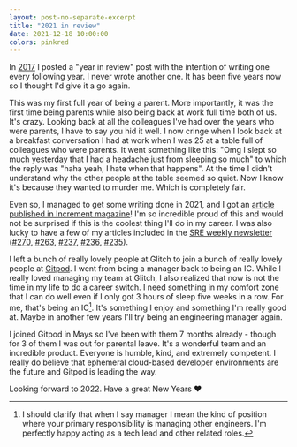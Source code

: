```yaml
---
layout: post-no-separate-excerpt
title: "2021 in review"
date: 2021-12-18 10:00:00
colors: pinkred
---
```


In [2017](https://blog.mads-hartmann.com/2017/12/25/2017.html) I posted a "year in review" post with the intention of writing one every following year. I never wrote another one. It has been five years now so I thought I'd give it a go again.

This was my first full year of being a parent. More importantly, it was the first time being parents while also being back at work full time both of us. It's crazy. Looking back at all the colleagues I've had over the years who were parents, I have to say you hid it well. I now cringe when I look back at a breakfast conversation I had at work when I was 25 at a table full of colleagues who were parents. It went something like this: "Omg I slept so much yesterday that I had a headache just from sleeping so much" to which the reply was "haha yeah, I hate when that happens". At the time I didn't understand why the other people at the table seemed so quiet. Now I know it's because they wanted to murder me. Which is completely fair.

Even so, I managed to get some writing done in 2021, and I got an [article published in Increment magazine](https://blog.mads-hartmann.com/sre/2021/03/14/increment-magazine.html)! I'm so incredible proud of this and would not be surprised if this is the coolest thing I'll do in my career. I was also lucky to have a few of my articles included in the [SRE weekly newsletter](https://sreweekly.com/) ([#270](https://sreweekly.com/sre-weekly-issue-270/), [#263](https://sreweekly.com/sre-weekly-issue-263/), [#237](https://sreweekly.com/sre-weekly-issue-237/), [#236](https://sreweekly.com/sre-weekly-issue-236/), [#235](https://sreweekly.com/sre-weekly-issue-235/)).

I left a bunch of really lovely people at Glitch to join a bunch of really lovely people at [Gitpod](https://www.gitpod.io/). I went from being a manager back to being an IC. While I really loved managing my team at Glitch, I also realized that now is not the time in my life to do a career switch. I need something in my comfort zone that I can do well even if I only got 3 hours of sleep five weeks in a row. For me, that's being an IC[^1]. It's something I enjoy and something I'm really good at. Maybe in another few years I'll try being an engineering manager again.

I joined Gitpod in Mays so I've been with them 7 months already - though for 3 of them I was out for parental leave. It's a wonderful team and an incredible product. Everyone is humble, kind, and extremely competent. I really do believe that ephemeral cloud-based developer environments are the future and Gitpod is leading the way.

Looking forward to 2022. Have a great New Years ❤️

[^1]: I should clarify that when I say manager I mean the kind of position where your primary responsibility is managing other engineers. I'm perfectly happy acting as a tech lead and other related roles.
